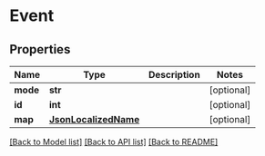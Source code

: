 # Event

## Properties
Name | Type | Description | Notes
------------ | ------------- | ------------- | -------------
**mode** | **str** |  | [optional] 
**id** | **int** |  | [optional] 
**map** | [**JsonLocalizedName**](JsonLocalizedName.md) |  | [optional] 

[[Back to Model list]](../README.md#documentation-for-models) [[Back to API list]](../README.md#documentation-for-api-endpoints) [[Back to README]](../README.md)

